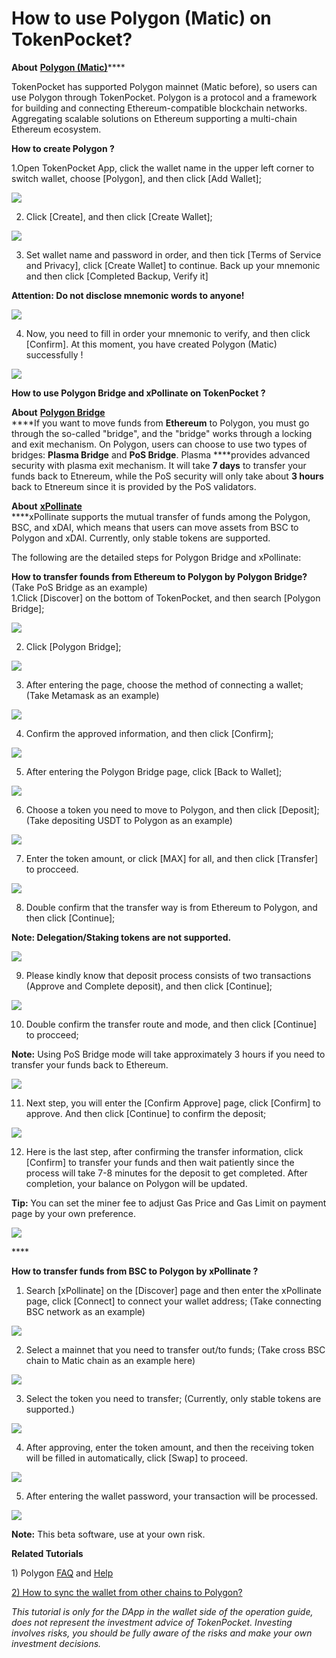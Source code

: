 # How to use Polygon \(Matic\) on TokenPocket?

**About** [**Polygon \(Matic\)**](https://polygon.technology/)\*\*\*\*

TokenPocket has supported Polygon mainnet \(Matic before\), so users can use Polygon through TokenPocket. Polygon is a protocol and a framework for building and connecting Ethereum-compatible blockchain networks. Aggregating scalable solutions on Ethereum supporting a multi-chain Ethereum ecosystem.



**How to create Polygon ?**

1.Open TokenPocket App, click the wallet name in the upper left corner to switch wallet, choose \[Polygon\], and then click \[Add Wallet\];

![](../../.gitbook/assets/hua-ban-1-kao-bei-2.png)

2. Click \[Create\], and then click \[Create Wallet\];

![](../../.gitbook/assets/hua-ban-1-kao-bei-3.png)

3. Set wallet name and password in order, and then tick \[Terms of Service and Privacy\], click \[Create Wallet\] to continue. Back up your mnemonic and then click \[Completed Backup, Verify it\]

**Attention: Do not disclose mnemonic words to anyone!**

![](../../.gitbook/assets/hua-ban-1-kao-bei-4.png)

4. Now, you need to fill in order your mnemonic to verify, and then click \[Confirm\]. At this moment, you have created Polygon \(Matic\) successfully !

![](../../.gitbook/assets/hua-ban-1-kao-bei-5.png)



**How to use Polygon Bridge and xPollinate on TokenPocket ?**

**About** [**Polygon Bridge**](https://wallet.matic.network/bridge/)  
****If you want to move funds from **Ethereum** to Polygon, you must go through the so-called "bridge", and the "bridge" works through a locking and exit mechanism. On Polygon, users can choose to use two types of bridges: **Plasma Bridge** and **PoS Bridge**. Plasma ****provides advanced security with plasma exit mechanism. It will take **7 days** to transfer your funds back to Etnereum, while the PoS security will only take about **3 hours** back to Etnereum since it is provided by the PoS validators. 

**About** [**xPollinate**](https://www.xpollinate.io/)  
****xPollinate supports the mutual transfer of funds among the Polygon, BSC, and xDAI, which means that users can move  assets from BSC to Polygon and xDAI. Currently, only stable tokens are supported. 

The following are the detailed steps for Polygon Bridge and xPollinate:

**How to transfer founds from Ethereum to Polygon by Polygon Bridge?** \(Take PoS Bridge as an example\)  
1.Click \[Discover\] on the bottom of TokenPocket, and then search \[Polygon Bridge\];

![](../../.gitbook/assets/b1.jpg)

2. Click \[Polygon Bridge\];

![](../../.gitbook/assets/b2.jpg)

3. After entering the page, choose the method of connecting a wallet; \(Take Metamask as an example\)

![](../../.gitbook/assets/br1.jpg)

4. Confirm the approved information, and then click \[Confirm\];

![](../../.gitbook/assets/b3.jpg)

5. After entering the Polygon Bridge page, click \[Back to Wallet\];

![](../../.gitbook/assets/br3.jpg)

6. Choose a token you need to move to Polygon, and then click \[Deposit\]; \(Take depositing USDT to Polygon as an example\)

![](../../.gitbook/assets/b4.jpg)

7. Enter the token amount, or click \[MAX\] for all, and then click \[Transfer\] to procceed.

![](../../.gitbook/assets/br4.jpg)

8. Double confirm that the transfer way is from Ethereum to Polygon, and then click \[Continue\];

**Note: Delegation/Staking tokens are not supported.**

![](../../.gitbook/assets/br5.jpg)

9. Please kindly know that deposit process consists of two transactions \(Approve and Complete deposit\), and then click \[Continue\];

![](../../.gitbook/assets/br6.jpg)

10. Double confirm the transfer route and mode, and then click \[Continue\] to procceed;

**Note:** Using PoS Bridge mode will take approximately 3 hours if you need to transfer your funds back to Ethereum.

![](../../.gitbook/assets/br7.jpg)

11. Next step, you will enter the \[Confirm Approve\] page, click \[Confirm\] to approve. And then click \[Continue\] to confirm the deposit;

![](../../.gitbook/assets/br10.jpg)

 12. Here is the last step, after confirming the transfer information, click \[Confirm\] to transfer your funds and then wait patiently since the process will take 7-8 minutes for the deposit to get completed. After completion, your balance on Polygon will be updated.

**Tip:** You can set the miner fee to adjust Gas Price and Gas Limit on payment page by your own preference.

![](../../.gitbook/assets/b12.jpg)

\*\*\*\*

**How to transfer funds from BSC to Polygon by xPollinate ?**   
1. Search \[xPollinate\] on the \[Discover\] page and then enter the xPollinate page, click \[Connect\] to connect your wallet address; \(Take connecting BSC network as an example\) 

![](../../.gitbook/assets/op2.jpg)

2. Select a mainnet that you need to transfer out/to funds; \(Take cross BSC chain to Matic chain as an example here\)

![](../../.gitbook/assets/op02.jpg)

3. Select the token you need to transfer; \(Currently, only stable tokens are supported.\)

![](../../.gitbook/assets/op3.jpg)

4. After approving, enter the token amount, and then the receiving token will be filled in automatically, click \[Swap\] to proceed.

![](../../.gitbook/assets/op5.jpg)

5. After entering the wallet password, your transaction will be processed.

![](../../.gitbook/assets/op7.png)

**Note:** This beta software, use at your own risk.



**Related Tutorials**

1\) Polygon [FAQ](https://docs.matic.network/docs/faq/wallet-bridge-faq) and [Help](https://polygon.technology/contact-us/)

[2\) How to sync the wallet from other chains to Polygon?](https://tphelp.gitbook.io/en/wallet-management/how-to-sync-the-wallet)



_This tutorial is only for the DApp in the wallet side of the operation guide, does not represent the investment advice of TokenPocket. Investing involves risks, you should be fully aware of the risks and make your own investment decisions._

